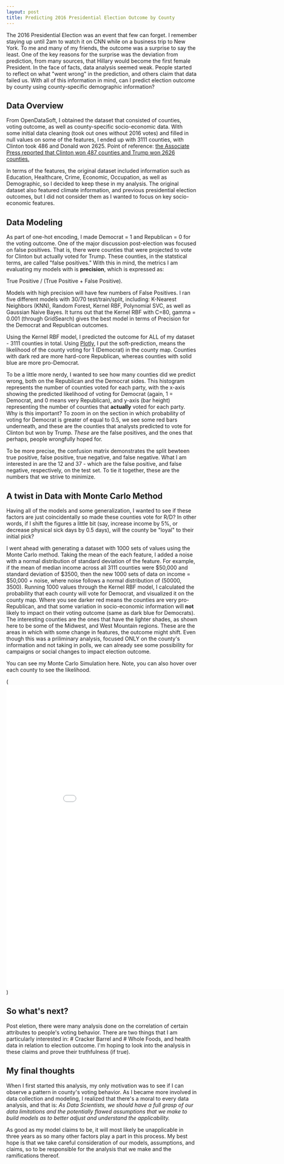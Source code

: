 ```yaml
---
layout: post
title: Predicting 2016 Presidential Election Outcome by County
---
```

The 2016 Presidential Election was an event that few can forget. I remember staying up until 2am to watch it on CNN while on a business trip to New York. To me and many of my friends, the outcome was a surprise to say the least. One of the key reasons for the surprise was the deviation from prediction, from many sources, that Hillary would become the first female President. In the face of facts, data analysis seemed weak. People started to reflect on what "went wrong" in the prediction, and others claim that data failed us. With all of this information in mind, can I predict election outcome by county using county-specific demographic information? 

## Data Overview
From OpenDataSoft, I obtained the dataset that consisted of counties, voting outcome, as well as county-specific socio-economic data. With some initial data cleaning (took out ones without 2016 votes) and filled in null values on some of the features, I ended up with 3111 counties, with Clinton took 486 and Donald won 2625. Point of reference: [the Associate Press reported that Clinton won 487 counties and Trump won 2626 counties.](https://apnews.com/fb5a5f7da21d460bbffb6985cb01cb2c/trending-story-clinton-won-just-57-counties-untrue) 

In terms of the features, the original dataset included information such as Education, Healthcare, Crime, Economic, Occupation, as well as Demographic, so I decided to keep these in my analysis. The original dataset also featured climate information, and previous presidential election outcomes, but I did not consider them as I wanted to focus on key socio-economic features. 

## Data Modeling
As part of one-hot encoding, I made Democrat = 1 and Republican = 0 for the voting outcome. One of the major discussion post-election was focused on false positives. That is, there were counties that were projected to vote for Clinton but actually voted for Trump. These counties, in the statstical terms, are called "false positives." With this in mind, the metrics I am evaluating my models with is **precision**, which is expressed as: 

True Positive / (True Positive + False Positive). 

Models with high precision will have few numbers of False Positives. I ran five different models with 30/70 test/train/split, including: K-Nearest Neighbors (KNN), Random Forest, Kernel RBF, Polynomial SVC, as well as Gaussian Naive Bayes. It turns out that the Kernel RBF with C=80, gamma = 0.001 (through GridSearch) gives the best model in terms of Precision for the Democrat and Republican outcomes. 

Using the Kernel RBF model, I predicted the outcome for ALL of my dataset - 3111 counties in total. Using [Plotly](https://plot.ly/#/), I put the soft-prediction, means the likelihood of the county voting for 1 (Democrat) in the county map. Counties with dark red are more hard-core Republican, whereas counties with solid blue are more pro-Democrat. 

To be a little more nerdy, I wanted to see how many counties did we predict wrong, both on the Republican and the Democrat sides. This histogram represents the number of counties voted for each party, with the x-axis showing the predicted likelihood of voting for Democrat (again, 1 = Democrat, and 0 means very Republican), and y-axis (bar height) representing the number of counties that **actually** voted for each party. Why is this important? To zoom in on the section in which probability of voting for Democrat is greater of equal to 0.5, we see some red bars underneath, and these are the counties that analysts predicted to vote for Clinton but won by Trump. *These* are the false positives, and the ones that perhaps, people wrongfully hoped for. 

To be more precise, the confusion matrix demonstrates the split bewteen true positive, false positive, true negative, and false negative. What I am interested in are the 12 and 37 - which are the false positive, and false negative, respectively, on the test set. To tie it together, these are the numbers that we strive to minimize. 

## A twist in Data with Monte Carlo Method 
Having all of the models and some generalization, I wanted to see if these factors are just coincidentally so made these counties vote for R/D? In other words, if I shift the figures a little bit (say, increase income by 5%, or decrease physical sick days by 0.5 days), will the county be "loyal" to their initial pick? 

I went ahead with generating a dataset with 1000 sets of values using the Monte Carlo method. Taking the mean of the each feature, I added a noise with a normal distribution of standard deviation of the feature. For example, if the mean of median income across all 3111 counties were $50,000 and standard deviation of $3500, then the new 1000 sets of data on income = $50,000 + noise, where noise follows a normal distribution of (50000, 3500). Running 1000 values through the Kernel RBF model, I calculated the probability that each county will vote for Democrat, and visualized it on the county map. Where you see darker red means the counties are very pro-Republican, and that some variation in socio-economic information will **not** likely to impact on their voting outcome (same as dark blue for Democrats). The interesting counties are the ones that have the lighter shades, as shown here to be some of the Midwest, and West Mountain regions. These are the areas in which with some change in features, the outcome might shift. Even though this was a priliminary analysis, focused ONLY on the county's information and not taking in polls, we can already see some possibility for campaigns or social changes to impact election outcome. 

You can see my Monte Carlo Simulation here. Note, you can also hover over each county to see the likelihood. 

(<iframe width="900" height="800" frameborder="0" scrolling="no" src="//plot.ly/~mizhao2018/14.embed"></iframe>)

## So what's next? 
Post eletion, there were many analysis done on the correlation of certain attributes to people's voting behavior. There are two things that I am particularly interested in: # Cracker Barrel and # Whole Foods, and health data in relation to election outcome. I'm hoping to look into the analysis in these claims and prove their truthfulness (if true). 

## My final thoughts
When I first started this analysis, my only motivation was to see if I can observe a pattern in county's voting behavior. As I became more involved in data collection and modeling, I realized that there's a moral to every data analysis, and that is: 
*As Data Scientists, we should have a full grasp of our data limitations and the potentially flawed assumptions that we make to build models as to better adjust and understand the applicability.* 

As good as my model claims to be, it will most likely be unapplicable in three years as so many other factors play a part in this process. My best hope is that we take careful consideration of our models, assumptions, and claims, so to be responsible for the analysis that we make and the ramifications thereof. 
